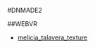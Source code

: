 #DNMADE2

##WEBVR

* [melicia_talavera_texture](https://pititechataigne.github.io/WEBVR-Toto/test.html)

